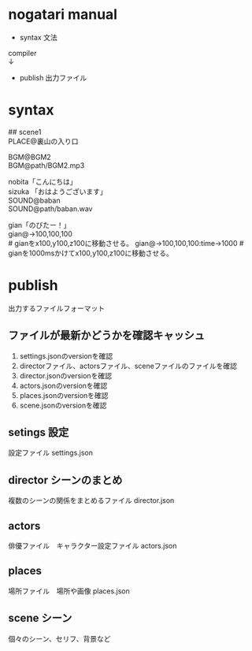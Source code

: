 # nogatari manual

- syntax 文法  
  
compiler  
↓  
  
- publish 出力ファイル  

# syntax

\#\# scene1  
PLACE@裏山の入り口  

BGM@BGM2  
BGM@path/BGM2.mp3  

nobita「こんにちは」  
 sizuka 「おはようございます」  
SOUND@baban  
SOUND@path/baban.wav  

gian「のびたー！」  
gian@->100,100,100  
\# gianをx100,y100,z100に移動させる。
gian@->100,100,100:time->1000
\# gianを1000msかけてx100,y100,z100に移動させる。

# publish
出力するファイルフォーマット  
## ファイルが最新かどうかを確認キャッシュ
1. settings.jsonのversionを確認
1. directorファイル、actorsファイル、sceneファイルのファイルを確認
1. director.jsonのversionを確認 
1. actors.jsonのversionを確認 
1. places.jsonのversionを確認 
1. scene.jsonのversionを確認 

## setings 設定
設定ファイル
settings.json  

## director シーンのまとめ
複数のシーンの関係をまとめるファイル
director.json  

## actors
俳優ファイル　キャラクター設定ファイル
actors.json  

## places
場所ファイル　場所や画像
places.json  

## scene シーン
個々のシーン、セリフ、背景など

